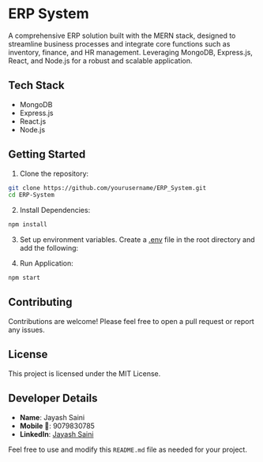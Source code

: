 # ERP System

A comprehensive ERP solution built with the MERN stack, designed to streamline business processes and integrate core functions such as inventory, finance, and HR management. Leveraging MongoDB, Express.js, React, and Node.js for a robust and scalable application.

## Tech Stack

- MongoDB
- Express.js
- React.js
- Node.js

## Getting Started

1. Clone the repository:

```bash
git clone https://github.com/yourusername/ERP_System.git
cd ERP-System
```

2. Install Dependencies:

```bash
npm install
```

3. Set up environment variables. Create a [.env](./.env.sample)
   file in the root directory and add the following:

4. Run Application:

```bash
npm start
```

## Contributing

Contributions are welcome! Please feel free to open a pull request or report any issues.

## License

This project is licensed under the MIT License.

## Developer Details

- **Name**: Jayash Saini
- **Mobile 📱**: 9079830785
- **LinkedIn**: [Jayash Saini](https://www.linkedin.com/in/jayash-saini-371bb0267/)

Feel free to use and modify this `README.md` file as needed for your project.
